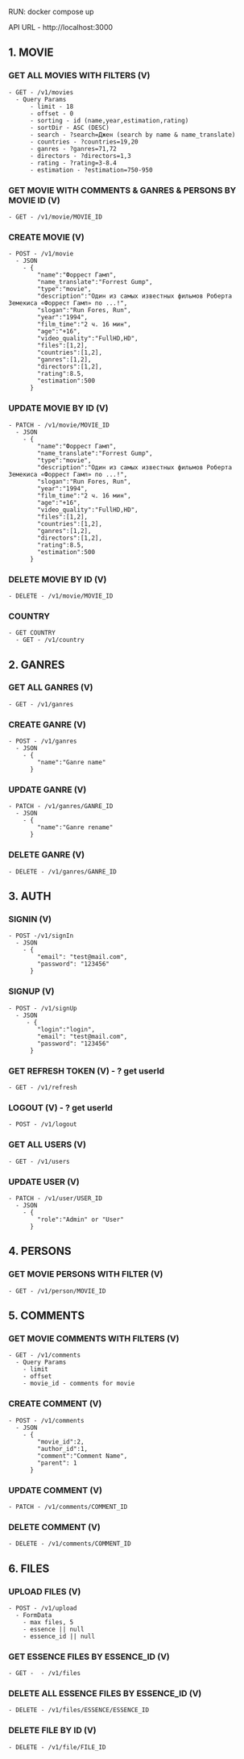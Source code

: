 RUN: docker compose up

API URL - http://localhost:3000

## 1. MOVIE
  ### GET ALL MOVIES WITH FILTERS (V)
    - GET - /v1/movies
      - Query Params
          - limit - 18
          - offset - 0
          - sorting - id (name,year,estimation,rating)
          - sortDir - ASC (DESC)
          - search - ?search=Джен (search by name & name_translate)
          - countries - ?countries=19,20
          - ganres - ?ganres=71,72
          - directors - ?directors=1,3
          - rating - ?rating=3-8.4
          - estimation - ?estimation=750-950

  ### GET MOVIE WITH COMMENTS & GANRES & PERSONS BY MOVIE ID (V)
    - GET - /v1/movie/MOVIE_ID

  ### CREATE MOVIE (V)
    - POST - /v1/movie
      - JSON
        - {
            "name":"Форрест Гамп",
            "name_translate":"Forrest Gump",
            "type":"movie",
            "description":"Один из самых известных фильмов Роберта Земекиса «Форрест Гамп» по ...!",
            "slogan":"Run Fores, Run",
            "year":"1994",
            "film_time":"2 ч. 16 мин",
            "age":"+16",
            "video_quality":"FullHD,HD",
            "files":[1,2],
            "countries":[1,2],
            "ganres":[1,2],
            "directors":[1,2],
            "rating":8.5,
            "estimation":500
          }

  ### UPDATE MOVIE BY ID (V)
    - PATCH - /v1/movie/MOVIE_ID
      - JSON
        - {
            "name":"Форрест Гамп",
            "name_translate":"Forrest Gump",
            "type":"movie",
            "description":"Один из самых известных фильмов Роберта Земекиса «Форрест Гамп» по ...!",
            "slogan":"Run Fores, Run",
            "year":"1994",
            "film_time":"2 ч. 16 мин",
            "age":"+16",
            "video_quality":"FullHD,HD",
            "files":[1,2],
            "countries":[1,2],
            "ganres":[1,2],
            "directors":[1,2],
            "rating":8.5,
            "estimation":500
          }

  ### DELETE MOVIE BY ID (V)
    - DELETE - /v1/movie/MOVIE_ID

  ### COUNTRY
    - GET COUNTRY
      - GET - /v1/country

## 2. GANRES
  ### GET ALL GANRES (V)
    - GET - /v1/ganres

  ### CREATE GANRE (V)
    - POST - /v1/ganres
      - JSON
        - {
            "name":"Ganre name"
          }

  ### UPDATE GANRE (V)
    - PATCH - /v1/ganres/GANRE_ID
      - JSON
        - {
            "name":"Ganre rename"
          }

  ### DELETE GANRE (V)
    - DELETE - /v1/ganres/GANRE_ID

## 3. AUTH
  ### SIGNIN (V)
    - POST -/v1/signIn
      - JSON
        - {
            "email": "test@mail.com",
            "password": "123456"
          }

  ### SIGNUP (V)
    - POST - /v1/signUp
      - JSON
         - {
            "login":"login",
            "email": "test@mail.com",
            "password": "123456"
          }

  ### GET REFRESH TOKEN (V) - ? get userId
    - GET - /v1/refresh

  ### LOGOUT (V) - ? get userId
    - POST - /v1/logout

  ### GET ALL USERS (V)
    - GET - /v1/users

  ### UPDATE USER (V)
    - PATCH - /v1/user/USER_ID
      - JSON
        - {
            "role":"Admin" or "User"
          }

## 4. PERSONS
  ### GET MOVIE PERSONS WITH FILTER (V)
    - GET - /v1/person/MOVIE_ID

## 5. COMMENTS
  ### GET MOVIE COMMENTS WITH FILTERS (V)
    - GET - /v1/comments
      - Query Params
        - limit
        - offset
        - movie_id - comments for movie

  ### CREATE COMMENT (V)
    - POST - /v1/comments
      - JSON
        - {
            "movie_id":2,
            "author_id":1,
            "comment":"Comment Name",
            "parent": 1
          }

  ### UPDATE COMMENT (V)
    - PATCH - /v1/comments/COMMENT_ID

  ### DELETE COMMENT (V)
    - DELETE - /v1/comments/COMMENT_ID

## 6. FILES
  ### UPLOAD FILES (V)
    - POST - /v1/upload
      - FormData
        - max files, 5
        - essence || null
        - essence_id || null

  ### GET ESSENCE FILES BY ESSENCE_ID (V)
    - GET -  - /v1/files

  ### DELETE ALL ESSENCE FILES BY ESSENCE_ID (V)
    - DELETE - /v1/files/ESSENCE/ESSENCE_ID
    
  ### DELETE FILE BY ID (V)
    - DELETE - /v1/file/FILE_ID